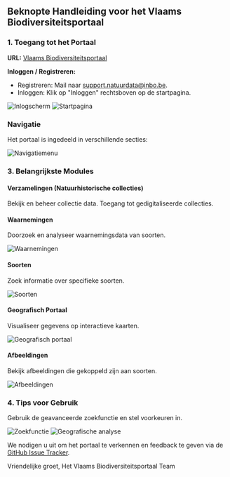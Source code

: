 ## Beknopte Handleiding voor het Vlaams Biodiversiteitsportaal

### 1\. Toegang tot het Portaal

**URL:** [Vlaams Biodiversiteitsportaal](#)

**Inloggen / Registreren:**

*   Registreren: Mail naar [support.natuurdata@inbo.be](mailto:support.natuurdata@inbo.be).
*   Inloggen: Klik op "Inloggen" rechtsboven op de startpagina.

![Inlogscherm](/images/pages/Afbeelding1.png) 
![Startpagina](/images/pages/Afbeelding2.png)

### Navigatie

Het portaal is ingedeeld in verschillende secties:

![Navigatiemenu](/images/pages/Afbeelding3.png)

### 3\. Belangrijkste Modules

#### Verzamelingen (Natuurhistorische collecties)

Bekijk en beheer collectie data. Toegang tot gedigitaliseerde collecties.

#### Waarnemingen

Doorzoek en analyseer waarnemingsdata van soorten.

![Waarnemingen](/images/pages/Afbeelding4.png)

#### Soorten

Zoek informatie over specifieke soorten.

![Soorten](/images/pages/Afbeelding5.png)

#### Geografisch Portaal

Visualiseer gegevens op interactieve kaarten.

![Geografisch portaal](/images/pages/Afbeelding8.png)

#### Afbeeldingen

Bekijk afbeeldingen die gekoppeld zijn aan soorten.

![Afbeeldingen](/images/pages/Afbeelding10.png)

### 4\. Tips voor Gebruik

Gebruik de geavanceerde zoekfunctie en stel voorkeuren in.

![Zoekfunctie](/images/pages/Afbeelding13.png) 
![Geografische analyse](/images/pages/Afbeelding14.png)

We nodigen u uit om het portaal te verkennen en feedback te geven via de [GitHub Issue Tracker](https://github.com/inbo/vlaams-biodiversiteitsportaal/issues).

Vriendelijke groet,
Het Vlaams Biodiversiteitsportaal Team
